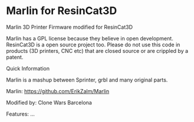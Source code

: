 Marlin for ResinCat3D
=====================

Marlin 3D Printer Firmware modified for ResinCat3D

Marlin has a GPL license because they believe in open development. ResinCat3D is a open source project too. Please do not use this code in products (3D printers, CNC etc) that are closed source or are crippled by a patent.


Quick Information

Marlin is a mashup between Sprinter, grbl and many original parts. 

Marlin: https://github.com/ErikZalm/Marlin

Modified by: Clone Wars Barcelona

Features:
...

